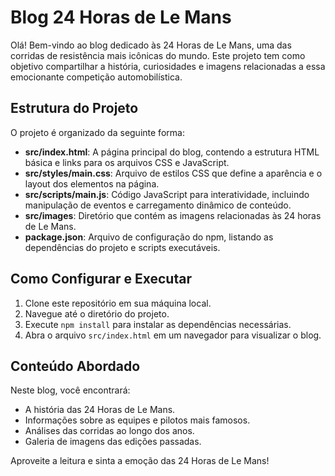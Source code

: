 # Blog 24 Horas de Le Mans

Olá! Bem-vindo ao blog dedicado às 24 Horas de Le Mans, uma das corridas de resistência mais icônicas do mundo. Este projeto tem como objetivo compartilhar a história, curiosidades e imagens relacionadas a essa emocionante competição automobilística.

## Estrutura do Projeto

O projeto é organizado da seguinte forma:

- **src/index.html**: A página principal do blog, contendo a estrutura HTML básica e links para os arquivos CSS e JavaScript.
- **src/styles/main.css**: Arquivo de estilos CSS que define a aparência e o layout dos elementos na página.
- **src/scripts/main.js**: Código JavaScript para interatividade, incluindo manipulação de eventos e carregamento dinâmico de conteúdo.
- **src/images**: Diretório que contém as imagens relacionadas às 24 horas de Le Mans.
- **package.json**: Arquivo de configuração do npm, listando as dependências do projeto e scripts executáveis.

## Como Configurar e Executar

1. Clone este repositório em sua máquina local.
2. Navegue até o diretório do projeto.
3. Execute `npm install` para instalar as dependências necessárias.
4. Abra o arquivo `src/index.html` em um navegador para visualizar o blog.

## Conteúdo Abordado

Neste blog, você encontrará:

- A história das 24 Horas de Le Mans.
- Informações sobre as equipes e pilotos mais famosos.
- Análises das corridas ao longo dos anos.
- Galeria de imagens das edições passadas.

Aproveite a leitura e sinta a emoção das 24 Horas de Le Mans!
